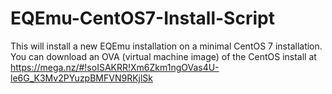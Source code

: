 # EQEmu-CentOS7-Install-Script
This will install a new EQEmu installation on a minimal CentOS 7 installation.
You can download an OVA (virtual machine image) of the CentOS install at https://mega.nz/#!soISAKRR!Xm6Zkm1ngOVas4U-le6G_K3Mv2PYuzpBMFVN9RKjlSk
